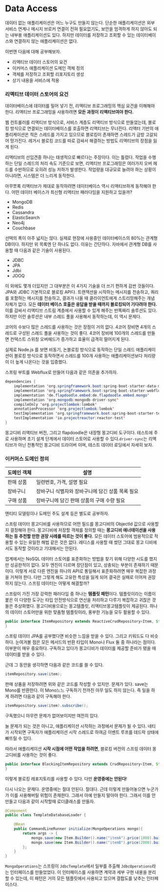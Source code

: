 # Data Access



데이터 없는 애플리케이션은 어느 누구도 만들지 않는다. 단순한 애플리케이션은 외부 서비스 연계나 메시지 브로커 연결이 전혀 필요없기도, 보안을 엄격하게 하지 않아도 되는 내부용 애플리케이션도 있다. 하지만 데이터를 저장하고 조회할 수 있는 데이터베이스와 연결하지 않는 애플리케이션은 없다.

이번엔 다음에 대해 공부해보자.

- 리액티브 데이터 스토어의 요건
- 이커머스 애플리케이션 도메인 객체 정의
- 객체를 저장하고 조회할 리포지토리 생성
- 상기 내용을 서비스에 적용



### 리액티브 데이터 스토어의 요건

데이터베이스에 데이터를 밀어 넣기 전, 리액티브 프로그래밍의 핵심 요건을 이해해야 한다. 리액티브 프로그래밍을 사용하려면 **모든 과정이 리액티브여야 한다.**

웹 컨트롤러를 리액티브 방식으로, 서비스 계층도 리액티브 방식으로 만들었는데, 블로킹 방식으로 연결되는 데이터베이스를 호출하면 리액티브는 무너진다. 리액터 기반의 애플리케이션은 적은 스레드를 가지고 있으므로 블로킹이 존재하면 스레드가 금방 고갈되어 망가진다. 레거시 블로킹 코드를 따로 감싸서 해결하는 방법도 리액티브의 장점을 잃게 된다.

리액티브의 선입견중 하나는 태생적으로 빠르다는 주장이다. 이는 틀렸다. 작업을 수행하는 단일 스레드의 처리 속도 기준으로 보면, 리액티브 프로그래밍은 여러가지 오버 헤드를 수반하므로 오히려 성능 저하가 발생한다. 작업량을 대규모로 늘려야 하는 상황이 아니라면, 시스템은 더 느리게 동작한다.

아무쪼록 리액티브가 제대로 동작하려면 데이터베이스 역시 리액티브하게 동작해야 한다. 어떤 데이터 베이스가 최신형 리액티브 패러다임을 지원하고 있을까?

- MongoDB
- Redis
- Cassandra
- ElasticSearch
- Neo4j
- Couchbase

선택의 폭이 아주 넓지는 않다. 실제로 현장에 사용중인 데이터베이스의 80%는 관계형 DB이다. 하지만 위 목록엔 단 하나도 없다. 이유는 간단하다. 자바에서 관계형 DB를 사용할 때 다음과 같은 기술이 사용된다.

- JDBC
- JPA
- Jdbi
- JOOQ

이 외에도 몇개 더있지만 그 대부분은 이 4가지 기술을 더 쓰기 편하게 감싼 것들이다. JPA와 JDBC 기본적으로 블로킹 API다. 트랜잭션을 시작하는 메시지를 전송하고, 쿼리를 포함하는 메시지를 전송하고, 결과가 나올 때 클라이언트에게 스트리밍해주는 개념 자체가 없다. 모든 **데이터 베이스 호출은 응답을 받을 때까지 블로킹되어 기다려야 한다.** 이를 감싸서 리액티브 스트림 계층에서 사용할 수 있게 해주는 반쪽짜리 솔루션도 있다. 하지만 이런 솔루션은 내부 스레드 풀을 사용해서 동작하는데, 이 역시 문제다.

코어의 수보다 많은 스레드를 사용하는 것은 장점이 거의 없다. 4코어 장비면 4개의 스레드로 구성된 스레드 풀을 사용하는 것이 좋다. 4코어 장비에 100개의 스레드를 만들면 컨텍스트 스위칭 오버헤드가 증가하고 효율이 급격히 떨어지게 된다.

실제로 Node.js 를 보면 비동기, 논블로킹 방식으로 동작하는 단일 스레드 애플리케이션이 블로킹 방식으로 동작하면서 스레드를 100개 사용하는 애플리케이션보다 처리량이 더 높게 나온다는 것을 입증했다.



스프링 부트를 Webflux로 만들어 다음과 같은 의존을 추가하자.

```java
dependencies {
	implementation 'org.springframework.boot:spring-boot-starter-data-mongodb-reactive'
	implementation 'org.springframework.boot:spring-boot-starter-webflux'
	implementation 'de.flapdoodle.embed:de.flapdoodle.embed.mongo'
	implementation 'org.mongodb:mongodb-driver-sync'
	compileOnly 'org.projectlombok:lombok'
	annotationProcessor 'org.projectlombok:lombok'
	testImplementation 'org.springframework.boot:spring-boot-starter-test'
	testImplementation 'io.projectreactor:reactor-test'
}
```

몽고디비 리액티브 버전, 그리고 flapdoodle은 내장형 몽고디비 도구이다. 테스트에 주로 사용하며 초기 설계 단계에서 데이터 스토어로 사용할 수 있다.`driver-sync`는 리액티브가 아닌 전통적인 몽고디비 드라이버 이며, 테스트 데이터 로딩에서 자세히 보자.



### 이커머스 도메인 정의

| 도메인 객체 | 설명                          |
| ------ | --------------------------- |
| 판매 상품  | 일련번호, 가격, 설명 필요             |
| 장바구니   | 장바구니 식별자와 장바구니에 담긴 상품 목록 필요 |
| 구매 상품  | 장바구니에 담긴 판매 상품의 구매 수량 필요    |

엔티티 모델링이나 도메인 주도 설계 등은 별도로 공부하자.

스프링 데이터 몽고디비를 사용하므로 어떤 필드를 몽고디비의 ObjectId 값으로 사용할지 결정해야 한다. 몽고디비에 저장할 객체를 정의할 때는 **몽고디비 애너테이션을 사용하는 등 추천할 만한 권장 사례를 따르는 것이 좋다.** 모든 데이터 스토어에 범용적으로 적용할 수 있는 유일한 해법 같은 것은 없다. 레디스를 사용할 때 썼던 그대로 몽고 디비에서도 동작할 것이라고 기대해서는 안된다.



업계에서는 NoSQL 데이터 스토어를 표준화하는 방법을 찾기 위해 다양한 시도를 했지만 성공한적이 없다. 모두 엔진이 다르며 장단점이 있고, 상충되는 부분이 존재하기 때문이다. 이렇게 서로 다른 엔진을 하나의 API로 통일해서 표준화하려면 매우 복잡한 과정을 거쳐야 한다. 다만 그렇게 해도 고유한 특성을 잃게 되어 결국은 실패로 이어져 권장하지 않는다. 스프링 데이터는 어떻게 해결할까?

스프링이 가진 가장 강력한 패러다임 중 하나는 **템플릿 패턴**이다. 템플릿이라는 이름이 붙은 이 다양한 도구는 타입 안전방식으로 연산을 처리하고 다루기 복잡하고 귀찮은 것들은 추상화했다. 몽고디비용으로는 몽고템플릿, 리액티브몽고템플릿이 제공된다. 하나의 데이터 스토어만을 위한 맞춤형 템플릿이라, 풍부한 기능을 모두 활용할 수 있다.

```java
public interface ItemRepository extends ReactiveCrudRepository<Item, String> {
}
```

스프링 데이터 JPA를 공부했다면 비슷한 느낌을 받을 수 있다. 그리고 키워드도 다 비슷하다. 눈여겨볼 점은 모든 메서드의 반환 타입이 Mono나 Flux 둘 중 하나라는 점이다. 이부분이 매우 중요하다. 구독하고 있다가 몽고디비가 데이터를 제공할 준비가 됐을 때 데이터를 받을 수 있다.

근데 그 동안을 생각하면 다음과 같은 코드를 쓸 수 있다.

```java
itemRepository.save(item);
```

판매 상품을 저장하려면 위와 같은 코드를 작성할 수 있지만. 문제가 있다. save는 Mono를 반환한다. 이 Mono느느 구독하기 전까진 아무 일도 하지 않는다. 즉 일을 하게 하려면 다음과 같이 구독해야 한다.

```java
itemRepository.save(item).subscribe();
```

구독했으니 아무런 문제가 없어보이지만 여전히 있다.

늘 문제가 되는 것은 아니고, 애플리케이션 시작하는 과정에서 문제가 될 수 있다. 네티가 시작되면 구독자가 애플리케이션 시작 스레드로 하여금 이벤트 루프를 데드락 상태에 빠뜨릴 수 있다.

따라서 애플리케이션 **시작 시점에 어떤 작업을 하려면**, 블로킹 버전의 스프링 데이터 몽고디비를 사용하는 것이 좋다.

```java
public interface BlockingItemRepository extends CrudRepository<Item, String> {
}
```

이렇게 블로킹 레포지토리를 사용할 수 있다. 다만 **운영중에는 안된다**!

다시 나오는 문제다. 운영중에는 절대 안된다. 절대다. 근데 이렇게 만들어놓으면 누군가가 이를 사용해버릴 위험이 존재한다. 그래서 아예 만들지 말아야 한다. 그래서 이를 안만들고 다음과 같이 시작할때 로더클래스를 만들자.

```java
@Component
public class TemplateDatabaseLoader {
	
	@Bean
	public CommandLineRunner initialize(MongoOperations mongo){
		return args -> {
			mongo.save(new Item.Builder().name("itemA").price(1000).build());
			mongo.save(new Item.Builder().name("itemB").price(2000).build());
		};
	}
}
```

`MongoOperations`는 스프링이 `JdbcTemplate`에서 일부를 추출해 `JdbcOperations`라는 인터페이스를 만들었었다. 이 인터페이스를 사용하면 계약과 세부 구현 내용을 분리할 수 있는데, 이 패턴은 거의 모든 템플릿에서 사용되고 있으며 결합도를 낮추는 인터페이스다.

